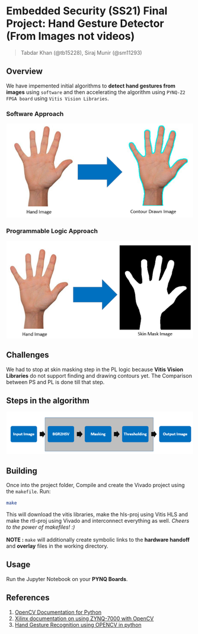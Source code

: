 # Embedded Security (SS21) Final Project: Hand Gesture Detector (From Images not videos) 

> Tabdar Khan (@tb15228), Siraj Munir (@sm11293)


## Overview

We have impemented initial algorithms to **detect hand gestures from images** using `software` and then accelerating the algorithm using `PYNQ-Z2 FPGA board` using `Vitis Vision Libraries`.

### Software Approach
![PS](images/readme_image.PNG)
### Programmable Logic Approach
![PL](images/readme_image2.PNG)

## Challenges
We had to stop at skin masking step in the PL logic because **Vitis Vision Libraries** do not support finding and drawing contours yet. The Comparison between PS and PL is done till that step.

## Steps in the algorithm
![PS](images/steps.PNG)

## Building
Once into the project folder, Compile and create the Vivado project using the `makefile`. Run:
```sh
make
```
This will download the vitis libraries, make the hls-proj using Vitis HLS and make the rtl-proj using Vivado and interconnect everything as well. *Cheers to the power of makefiles! :)*
<br>
<br>
**NOTE :** `make` will additionally create symbolic links to the **hardware handoff** and **overlay** files in the working directory.

## Usage
Run the Jupyter Notebook on your **PYNQ Boards**.

## References

1. [OpenCV Documentation for Python](https://docs.opencv.org/3.4/index.html) 
2. [Xilinx documentation on using ZYNQ-7000 with OpenCV](https://www.xilinx.com/support/documentation/application_notes/xapp1167.pdf)
3. [Hand Gesture Recognition using OPENCV in python](https://medium.com/analytics-vidhya/hand-detection-and-finger-counting-using-opencv-python-5b594704eb08)
